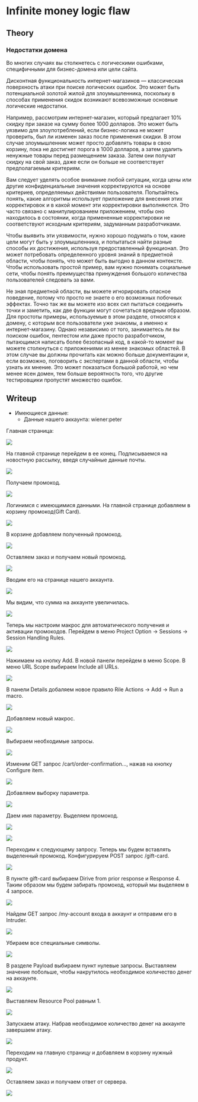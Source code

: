 # Infinite money logic flaw

## Theory

<h3>Недостатки домена</h3>

Во многих случаях вы столкнетесь с логическими ошибками, специфичными для бизнес-домена или цели сайта.

Дисконтная функциональность интернет-магазинов — классическая поверхность атаки при поиске логических ошибок. Это может быть потенциальной золотой жилой для злоумышленника, поскольку в способах применения скидок возникают всевозможные основные логические недостатки.

Например, рассмотрим интернет-магазин, который предлагает 10% скидку при заказе на сумму более 1000 долларов. Это может быть уязвимо для злоупотреблений, если бизнес-логика не может проверить, был ли изменен заказ после применения скидки. В этом случае злоумышленник может просто добавлять товары в свою корзину, пока не достигнет порога в 1000 долларов, а затем удалить ненужные товары перед размещением заказа. Затем они получат скидку на свой заказ, даже если он больше не соответствует предполагаемым критериям.

Вам следует уделять особое внимание любой ситуации, когда цены или другие конфиденциальные значения корректируются на основе критериев, определяемых действиями пользователя. Попытайтесь понять, какие алгоритмы использует приложение для внесения этих корректировок и в какой момент эти корректировки выполняются. Это часто связано с манипулированием приложением, чтобы оно находилось в состоянии, когда примененные корректировки не соответствуют исходным критериям, задуманным разработчиками.

Чтобы выявить эти уязвимости, нужно хорошо подумать о том, какие цели могут быть у злоумышленника, и попытаться найти разные способы их достижения, используя предоставленный функционал. Это может потребовать определенного уровня знаний в предметной области, чтобы понять, что может быть выгодно в данном контексте. Чтобы использовать простой пример, вам нужно понимать социальные сети, чтобы понять преимущества принуждения большого количества пользователей следовать за вами.

Не зная предметной области, вы можете игнорировать опасное поведение, потому что просто не знаете о его возможных побочных эффектах. Точно так же вы можете изо всех сил пытаться соединить точки и заметить, как две функции могут сочетаться вредным образом. Для простоты примеры, используемые в этом разделе, относятся к домену, с которым все пользователи уже знакомы, а именно к интернет-магазину. Однако независимо от того, занимаетесь ли вы поиском ошибок, пентестом или даже просто разработчиком, пытающимся написать более безопасный код, в какой-то момент вы можете столкнуться с приложениями из менее знакомых областей. В этом случае вы должны прочитать как можно больше документации и, если возможно, поговорить с экспертами в данной области, чтобы узнать их мнение. Это может показаться большой работой, но чем менее ясен домен, тем больше вероятность того, что другие тестировщики пропустят множество ошибок.

## Writeup

* Имеющиеся данные: 
    * Данные нашего аккаунта: wiener:peter

Главная страница:

![](https://github.com/fobblified/Writeups/blob/main/Portswigger/Business_logic_vulnerabilities/Infinite_money_logic_flaw/assets/1.png)

На главной странице перейдем в ее конец. Подписываемся на новостную рассылку, введя случайные данные почты.

![](https://github.com/fobblified/Writeups/blob/main/Portswigger/Business_logic_vulnerabilities/Infinite_money_logic_flaw/assets/2.png)

Получаем промокод.

![](https://github.com/fobblified/Writeups/blob/main/Portswigger/Business_logic_vulnerabilities/Infinite_money_logic_flaw/assets/3.png)

Логинимся с имеющимися данными. На главной странице добавляем в корзину промокод(Gift Card).

![](https://github.com/fobblified/Writeups/blob/main/Portswigger/Business_logic_vulnerabilities/Infinite_money_logic_flaw/assets/4.png)

В корзине добавляем полученный промокод.

![](https://github.com/fobblified/Writeups/blob/main/Portswigger/Business_logic_vulnerabilities/Infinite_money_logic_flaw/assets/5.png)

Оставляем заказ и получаем новый промокод.

![](https://github.com/fobblified/Writeups/blob/main/Portswigger/Business_logic_vulnerabilities/Infinite_money_logic_flaw/assets/6.png)

Вводим его на странице нашего аккаунта.

![](https://github.com/fobblified/Writeups/blob/main/Portswigger/Business_logic_vulnerabilities/Infinite_money_logic_flaw/assets/7.png)

Мы видим, что сумма на аккаунте увеличилась.

![](https://github.com/fobblified/Writeups/blob/main/Portswigger/Business_logic_vulnerabilities/Infinite_money_logic_flaw/assets/8.png)

Теперь мы настроим макрос для автоматического получения и активации промокодов. Перейдем в меню Project Option -> Sessions -> Session Handling Rules.

![](https://github.com/fobblified/Writeups/blob/main/Portswigger/Business_logic_vulnerabilities/Infinite_money_logic_flaw/assets/9.png)

Нажимаем на кнопку Add. В новой панели перейдем в меню Scope. В меню URL Scope выбираем Include all URLs.

![](https://github.com/fobblified/Writeups/blob/main/Portswigger/Business_logic_vulnerabilities/Infinite_money_logic_flaw/assets/10.png)

В панели Details добаляем новое правило Rile Actions -> Add -> Run a macro.

![](https://github.com/fobblified/Writeups/blob/main/Portswigger/Business_logic_vulnerabilities/Infinite_money_logic_flaw/assets/11.png)

Добавляем новый макрос.

![](https://github.com/fobblified/Writeups/blob/main/Portswigger/Business_logic_vulnerabilities/Infinite_money_logic_flaw/assets/12.png)

Выбираем необходимые запросы.

![](https://github.com/fobblified/Writeups/blob/main/Portswigger/Business_logic_vulnerabilities/Infinite_money_logic_flaw/assets/13.png)

Изменим GET запрос /cart/order-confirmation..., нажав на кнопку Configure item.

![](https://github.com/fobblified/Writeups/blob/main/Portswigger/Business_logic_vulnerabilities/Infinite_money_logic_flaw/assets/14.png)

Добавляем выборку параметра.

![](https://github.com/fobblified/Writeups/blob/main/Portswigger/Business_logic_vulnerabilities/Infinite_money_logic_flaw/assets/15.png)

Даем имя параметру. Выделяем промокод.

![](https://github.com/fobblified/Writeups/blob/main/Portswigger/Business_logic_vulnerabilities/Infinite_money_logic_flaw/assets/16.png)

![](https://github.com/fobblified/Writeups/blob/main/Portswigger/Business_logic_vulnerabilities/Infinite_money_logic_flaw/assets/17.png)

Переходим к следующему запросу. Теперь мы будем вставлять выделенный промокод. Конфигурируем POST запрос /gift-card.

![](https://github.com/fobblified/Writeups/blob/main/Portswigger/Business_logic_vulnerabilities/Infinite_money_logic_flaw/assets/18.png)

В пункте gift-card выбираем Dirive from prior response и Response 4. Таким образом мы будем забирать промокод, который мы выделяем в 4 запросе.

![](https://github.com/fobblified/Writeups/blob/main/Portswigger/Business_logic_vulnerabilities/Infinite_money_logic_flaw/assets/19.png)

Найдем GET запрос /my-account входа в аккаунт и отправим его в Intruder.

![](https://github.com/fobblified/Writeups/blob/main/Portswigger/Business_logic_vulnerabilities/Infinite_money_logic_flaw/assets/20.png)

Убираем все специальные символы.

![](https://github.com/fobblified/Writeups/blob/main/Portswigger/Business_logic_vulnerabilities/Infinite_money_logic_flaw/assets/21.png)

В разделе Payload выбираем пункт нулевые запросы. Выставляем значение побольше, чтобы накрутилось необходимое количество денег на аккаунте.

![](https://github.com/fobblified/Writeups/blob/main/Portswigger/Business_logic_vulnerabilities/Infinite_money_logic_flaw/assets/22.png)

Выставляем Resource Pool равным 1.

![](https://github.com/fobblified/Writeups/blob/main/Portswigger/Business_logic_vulnerabilities/Infinite_money_logic_flaw/assets/23.png)

Запускаем атаку. Набрав необходимое количество денег на аккаунте завершаем атаку.

![](https://github.com/fobblified/Writeups/blob/main/Portswigger/Business_logic_vulnerabilities/Infinite_money_logic_flaw/assets/24.png)

Переходим на главную страницу и добавляем в корзину нужный продукт.

![](https://github.com/fobblified/Writeups/blob/main/Portswigger/Business_logic_vulnerabilities/Infinite_money_logic_flaw/assets/25.png)

Оставляем заказ и получаем ответ от сервера.

![](https://github.com/fobblified/Writeups/blob/main/Portswigger/Business_logic_vulnerabilities/Infinite_money_logic_flaw/assets/26.png)
